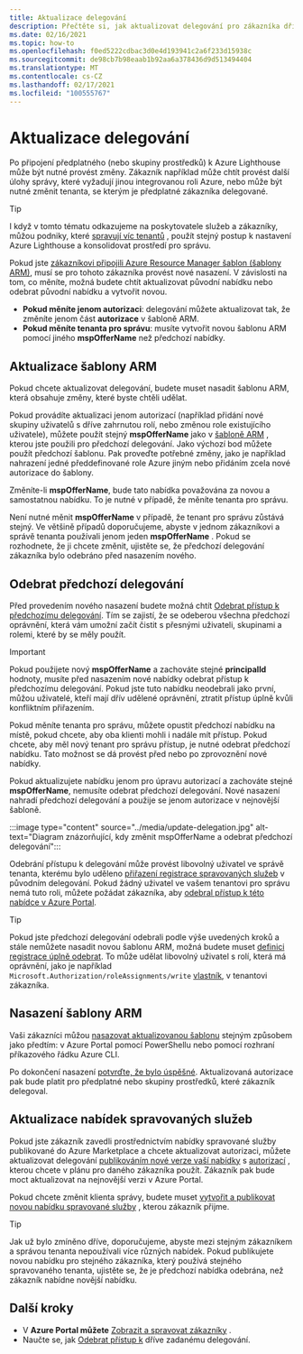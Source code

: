 ```yaml
---
title: Aktualizace delegování
description: Přečtěte si, jak aktualizovat delegování pro zákazníka dříve připojeného do Azure Lighthouse.
ms.date: 02/16/2021
ms.topic: how-to
ms.openlocfilehash: f0ed5222cdbac3d0e4d193941c2a6f233d15938c
ms.sourcegitcommit: de98cb7b98eaab1b92aa6a378436d9d513494404
ms.translationtype: MT
ms.contentlocale: cs-CZ
ms.lasthandoff: 02/17/2021
ms.locfileid: "100555767"
---
```

# <a name="update-a-delegation"></a>Aktualizace delegování

Po připojení předplatného (nebo skupiny prostředků) k Azure Lighthouse může být nutné provést změny. Zákazník například může chtít provést další úlohy správy, které vyžadují jinou integrovanou roli Azure, nebo může být nutné změnit tenanta, se kterým je předplatné zákazníka delegované.

> [!TIP]
> I když v tomto tématu odkazujeme na poskytovatele služeb a zákazníky, můžou podniky, které [spravují víc tenantů](../concepts/enterprise.md) , použít stejný postup k nastavení Azure Lighthouse a konsolidovat prostředí pro správu.

Pokud jste [zákazníkovi připojili Azure Resource Manager šablon (šablony ARM)](onboard-customer.md), musí se pro tohoto zákazníka provést nové nasazení. V závislosti na tom, co měníte, možná budete chtít aktualizovat původní nabídku nebo odebrat původní nabídku a vytvořit novou.

- **Pokud měníte jenom autorizaci**: delegování můžete aktualizovat tak, že změníte jenom část **autorizace** v šabloně ARM.
- **Pokud měníte tenanta pro správu**: musíte vytvořit novou šablonu ARM pomocí jiného **mspOfferName** než předchozí nabídky.

## <a name="update-your-arm-template"></a>Aktualizace šablony ARM

Pokud chcete aktualizovat delegování, budete muset nasadit šablonu ARM, která obsahuje změny, které byste chtěli udělat.

Pokud provádíte aktualizaci jenom autorizací (například přidání nové skupiny uživatelů s dříve zahrnutou rolí, nebo změnou role existujícího uživatele), můžete použít stejný **mspOfferName** jako v [šabloně ARM](onboard-customer.md#create-an-azure-resource-manager-template) , kterou jste použili pro předchozí delegování. Jako výchozí bod můžete použít předchozí šablonu. Pak proveďte potřebné změny, jako je například nahrazení jedné předdefinované role Azure jiným nebo přidáním zcela nové autorizace do šablony.

Změníte-li **mspOfferName**, bude tato nabídka považována za novou a samostatnou nabídku. To je nutné v případě, že měníte tenanta pro správu.

Není nutné měnit **mspOfferName** v případě, že tenant pro správu zůstává stejný. Ve většině případů doporučujeme, abyste v jednom zákazníkovi a správě tenanta používali jenom jeden **mspOfferName** . Pokud se rozhodnete, že ji chcete změnit, ujistěte se, že předchozí delegování zákazníka bylo odebráno před nasazením nového.

## <a name="remove-the-previous-delegation"></a>Odebrat předchozí delegování

Před provedením nového nasazení budete možná chtít [Odebrat přístup k předchozímu delegování](remove-delegation.md). Tím se zajistí, že se odeberou všechna předchozí oprávnění, která vám umožní začít čistit s přesnými uživateli, skupinami a rolemi, které by se měly použít.

> [!IMPORTANT]
> Pokud použijete nový **mspOfferName** a zachováte stejné **principalId** hodnoty, musíte před nasazením nové nabídky odebrat přístup k předchozímu delegování. Pokud jste tuto nabídku neodebrali jako první, můžou uživatelé, kteří mají dřív udělené oprávnění, ztratit přístup úplně kvůli konfliktním přiřazením.

Pokud měníte tenanta pro správu, můžete opustit předchozí nabídku na místě, pokud chcete, aby oba klienti mohli i nadále mít přístup. Pokud chcete, aby měl nový tenant pro správu přístup, je nutné odebrat předchozí nabídku. Tato možnost se dá provést před nebo po zprovoznění nové nabídky.

Pokud aktualizujete nabídku jenom pro úpravu autorizací a zachováte stejné **mspOfferName**, nemusíte odebrat předchozí delegování. Nové nasazení nahradí předchozí delegování a použije se jenom autorizace v nejnovější šabloně.

:::image type="content" source="../media/update-delegation.jpg" alt-text="Diagram znázorňující, kdy změnit mspOfferName a odebrat předchozí delegování":::

Odebrání přístupu k delegování může provést libovolný uživatel ve správě tenanta, kterému bylo uděleno [přiřazení registrace spravovaných služeb](../../role-based-access-control/built-in-roles.md#managed-services-registration-assignment-delete-role) v původním delegování. Pokud žádný uživatel ve vašem tenantovi pro správu nemá tuto roli, můžete požádat zákazníka, aby [odebral přístup k této nabídce v Azure Portal](view-manage-service-providers.md#add-or-remove-service-provider-offers).

> [!TIP]
> Pokud jste předchozí delegování odebrali podle výše uvedených kroků a stále nemůžete nasadit novou šablonu ARM, možná budete muset [definici registrace úplně odebrat](/powershell/module/az.managedservices/remove-azmanagedservicesdefinition). To může udělat libovolný uživatel s rolí, která má oprávnění, jako je například `Microsoft.Authorization/roleAssignments/write` [vlastník](../../role-based-access-control/built-in-roles.md#owner), v tenantovi zákazníka.  

## <a name="deploy-the-arm-template"></a>Nasazení šablony ARM

Vaši zákazníci můžou [nasazovat aktualizovanou šablonu](onboard-customer.md#deploy-the-azure-resource-manager-templates) stejným způsobem jako předtím: v Azure Portal pomocí PowerShellu nebo pomocí rozhraní příkazového řádku Azure CLI.

Po dokončení nasazení [potvrďte, že bylo úspěšné](onboard-customer.md#confirm-successful-onboarding). Aktualizovaná autorizace pak bude platit pro předplatné nebo skupiny prostředků, které zákazník delegoval.

## <a name="updating-managed-service-offers"></a>Aktualizace nabídek spravovaných služeb

Pokud jste zákazník zavedli prostřednictvím nabídky spravované služby publikované do Azure Marketplace a chcete aktualizovat autorizaci, můžete aktualizovat delegování [publikováním nové verze vaší nabídky](../../marketplace/partner-center-portal/update-existing-offer.md) s [autorizací](../../marketplace/plan-managed-service-offer.md) , kterou chcete v plánu pro daného zákazníka použít. Zákazník pak bude moct aktualizovat na nejnovější verzi v Azure Portal.

Pokud chcete změnit klienta správy, budete muset [vytvořit a publikovat novou nabídku spravované služby](../../marketplace/plan-managed-service-offer.md) , kterou zákazník přijme.

> [!TIP]
> Jak už bylo zmíněno dříve, doporučujeme, abyste mezi stejným zákazníkem a správou tenanta nepoužívali více různých nabídek. Pokud publikujete novou nabídku pro stejného zákazníka, který používá stejného spravovaného tenanta, ujistěte se, že je předchozí nabídka odebrána, než zákazník nabídne novější nabídku.

## <a name="next-steps"></a>Další kroky

- V **Azure Portal můžete** [Zobrazit a spravovat zákazníky](view-manage-customers.md) .
- Naučte se, jak [Odebrat přístup k](remove-delegation.md) dříve zadanému delegování.

